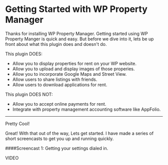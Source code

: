 # Getting Started with WP Property Manager

Thanks for installing WP Property Manager. Getting started using WP Property Manger is quick and easy. But before we dive into it, lets be up front about what this plugin does and doesn't do.

This plugin DOES:

* Allow you to display properties for rent on your WP website.
* Allow you to upload and display images of those properies.
* Allow you to incorporate Google Maps and Street View.
* Allow users to share listings with friends.
* Allow users to download applications for rent.

This plugin DOES NOT:

* Allow you to accept online payments for rent.
* Integrate with property management accounting software like AppFolio.

***
Pretty Cool!

Great! With that out of the way, Lets get started. I have made a series of short screencasts to get you up and running quickly. 


####Screencast 1: Getting your settings dialed in. 

VIDEO

